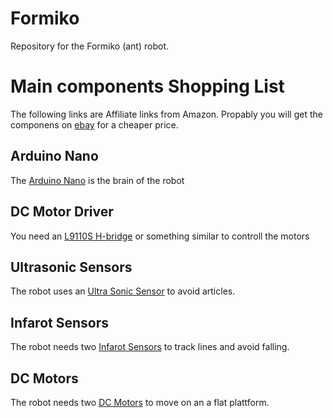# Formiko
Repository for the Formiko (ant) robot.
# Main components Shopping List
The following links are Affiliate links from Amazon. Propably you will get the componens on [ebay](http://www.ebay.de) for a cheaper price.
## Arduino Nano
The [Arduino Nano](http://amzn.to/2Cpe3e2) is the brain of the robot
## DC Motor Driver
You need an [L9110S H-bridge](http://amzn.to/2F0rYVD) or something similar to controll the motors
## Ultrasonic Sensors
The robot uses an [Ultra Sonic Sensor](http://amzn.to/2ot2IBc) to avoid articles.
## Infarot Sensors
The robot needs two [Infarot Sensors](http://amzn.to/2GOtieZ) to track lines and avoid falling.
## DC Motors
The robot needs two [DC Motors](http://amzn.to/2FCrGW7) to move on an a flat plattform.


